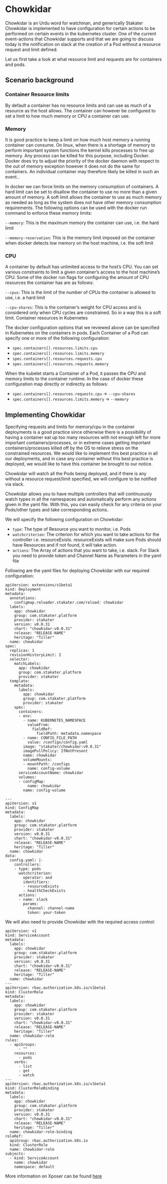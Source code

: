# Chowkidar

Chowkidar is an Urdu word for watchman, and generically Stakater Chowkidar is implemented to have configuration for certain actions to be performed on certain events in the kubernetes cluster. One of the current event-actions that Chowkidar supports and that we are going to discuss today is the notification on slack at the creation of a Pod without a resource request and limit defined.

Let us first take a look at what resource limit and requests are for containers and pods.

## Scenario background

### Container Resource limits

By default a container has no resource limits and can use as much of a resource as the host allows. The container can however be configured to set a limit to how much memory or CPU a container can use.

### Memory

It is good practice to keep a limit on how much host memory a running container can consume. On linux, when there is a shortage of memory to perform important system functions the kernel kills processes to free up memory. Any process can be killed for this purpose, including Docker. Docker does try to adjust the priority of the docker daemon with respect to the out of memory exception however it does not do the same for containers. An individual container may therefore likely be killed in such an event..

In docker we can force limits on the memory consumption of containers. A hard limit can be set to disallow the container to use no more than a given amount of memory. A soft limit allows the container to use as much memory as needed as long as the system does not have other memory consumption requirements. The following options can be used with the docker run command to enforce these memory limits:

`--memory`: This is the maximum memory the container can use, i.e. the hard limit

`--memory-reservation`: This is the memory limit imposed on the container when docker detects low memory on the host machine, i.e. the soft limit

### CPU

A container by default has unlimited access to the host’s CPU. You can set various constraints to limit a given container’s access to the host machine’s CPU. Some of the docker run flags for configuring the amount of CPU resources the container has are as follows:

`--cpus`: This is the limit of the number of CPUs the container is allowed to use, i.e. a hard limit

`--cpu-shares`: This is the container’s weight for CPU access and is considered only when CPU cycles are constrained. So in a way this is a soft limit.
Container resources in Kubernetes

The docker configuration options that we reviewed above can be specified in Kubernetes on the containers in pods. Each Container of a Pod can specify one or more of the following configuration:

- `spec.containers[].resources.limits.cpu`
- `spec.containers[].resources.limits.memory`
- `spec.containers[].resources.requests.cpu`
- `spec.containers[].resources.requests.memory`

When the kubelet starts a Container of a Pod, it passes the CPU and memory limits to the container runtime. In the case of docker these configuration map directly or indirectly as follows:

- `spec.containers[].resources.requests.cpu` → `--cpu-shares`
- `spec.containers[].resources.limits.memory` → `--memory`

## Implementing Chowkidar

Specifying requests and limits for memory/cpu in the container deployments is a good practice since otherwise there is a possibility of having a container eat up too many resources with not enough left for more important containers/processes, or in extreme cases getting important containers/processes killed off by the OS to relieve stress on the constrained resources. We would like to implement this best practice in all our deployments, and in case any container without this best practice is deployed, we would like to have this container be brought to our notice.

Chowkidar will watch all the Pods being deployed, and if there is any without a resource request/limit specified, we will configure to be notified via slack.

Chowkidar allows you to have multiple controllers that will continuously watch types in all the namespaces and automatically perform any actions given in the yaml file. With this, you can easily check for any criteria on your Pods/other types and take corresponding actions.

We will specify the following configuration on Chowkidar:

- `type`: The type of Resource you want to monitor, i.e. Pods
- `watchcriterion`: The criterion for which you want to take actions for the controller i.e. resourceExists. resourceExists will make sure Pods should have Resources and if not found, it will take action.
- `actions`: The Array of actions that you want to take, i.e. slack. For Slack you need to provide token and Channel Name as Parameters in the yaml file

Following are the yaml files for deploying Chowkidar with our required configuration:

```
apiVersion: extensions/v1beta1
kind: Deployment
metadata:
  annotations:
    configmap.reloader.stakater.com/reload: chowkidar
  labels:
    app: chowkidar
    group: com.stakater.platform
    provider: stakater
    version: v0.0.31
    chart: "chowkidar-v0.0.31"
    release: "RELEASE-NAME"
    heritage: "Tiller"
  name: chowkidar
spec:
  replicas: 1
  revisionHistoryLimit: 2
  selector:
    matchLabels:
      app: chowkidar
      group: com.stakater.platform
      provider: stakater
  template:
    metadata:
      labels:
        app: chowkidar
        group: com.stakater.platform
        provider: stakater
    spec:
      containers:
      - env:
        - name: KUBERNETES_NAMESPACE
          valueFrom:
            fieldRef:
              fieldPath: metadata.namespace
        - name: CONFIG_FILE_PATH
          value: /configs/config.yaml
        image: "stakater/chowkidar:v0.0.31"
        imagePullPolicy: IfNotPresent
        name: chowkidar
        volumeMounts:
        - mountPath: /configs
          name: config-volume
      serviceAccountName: chowkidar
      volumes:
      - configMap:
          name: chowkidar
        name: config-volume

---
apiVersion: v1
kind: ConfigMap
metadata:
  labels:
    app: chowkidar
    group: com.stakater.platform
    provider: stakater
    version: v0.0.31
    chart: "chowkidar-v0.0.31"
    release: "RELEASE-NAME"
    heritage: "Tiller"
  name: chowkidar
data:
  config.yaml: |-
    controllers:
    - type: pods
      watchcriterion:
        operator: and
        identifiers:
        - resourceExists
        - healthCheckExists
      actions:
      - name: slack
        params:
          channel: channel-name
          token: your-token
```

We will also need to provide Chowkidar with the required access control:

```
apiVersion: v1
kind: ServiceAccount
metadata:
  labels:
    app: chowkidar
    group: com.stakater.platform
    provider: stakater
    version: v0.0.31
    chart: "chowkidar-v0.0.31"
    release: "RELEASE-NAME"
    heritage: "Tiller"
  name: chowkidar
---
apiVersion: rbac.authorization.k8s.io/v1beta1
kind: ClusterRole
metadata:
  labels: 
    app: chowkidar
    group: com.stakater.platform
    provider: stakater
    version: v0.0.31
    chart: "chowkidar-v0.0.31"
    release: "RELEASE-NAME"
    heritage: "Tiller"
  name: chowkidar-role
rules:
  - apiGroups:
      - ""
    resources:      
      - pods
    verbs:
      - list
      - get
      - watch
---
apiVersion: rbac.authorization.k8s.io/v1beta1
kind: ClusterRoleBinding
metadata:
  labels: 
    app: chowkidar
    group: com.stakater.platform
    provider: stakater
    version: v0.0.31
    chart: "chowkidar-v0.0.31"
    release: "RELEASE-NAME"
    heritage: "Tiller"
  name: chowkidar-role-binding
roleRef:
  apiGroup: rbac.authorization.k8s.io
  kind: ClusterRole
  name: chowkidar-role
subjects:
  - kind: ServiceAccount
    name: chowkidar
    namespace: default
```

More information on Xposer can be found [here](https://github.com/stakater/Chowkidar/)